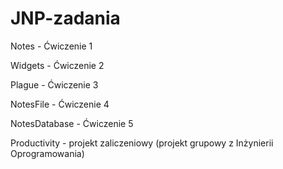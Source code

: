 # JNP-zadania

Notes - Ćwiczenie 1

Widgets - Ćwiczenie 2

Plague - Ćwiczenie 3

NotesFile - Ćwiczenie 4

NotesDatabase - Ćwiczenie 5

Productivity - projekt zaliczeniowy (projekt grupowy z Inżynierii Oprogramowania)
